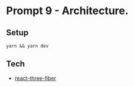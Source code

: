 # Prompt 9 - Architecture.

## Setup

`yarn && yarn dev`

## Tech

- [react-three-fiber](https://github.com/pmndrs/react-three-fiber)
